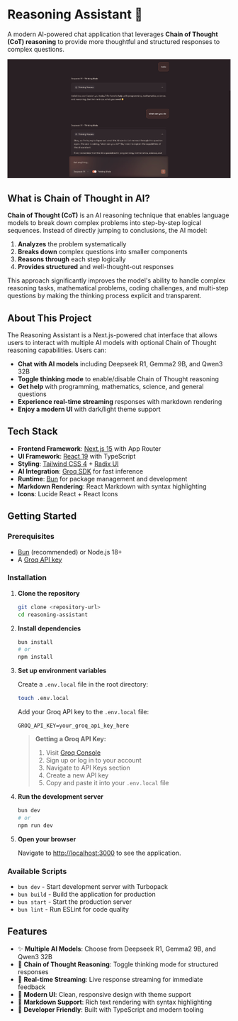 # Reasoning Assistant 🤖

A modern AI-powered chat application that leverages **Chain of Thought (CoT) reasoning** to provide more thoughtful and structured responses to complex questions.

![Reasoning Assistant](/public/showcase.png)

## What is Chain of Thought in AI?

**Chain of Thought (CoT)** is an AI reasoning technique that enables language models to break down complex problems into step-by-step logical sequences. Instead of directly jumping to conclusions, the AI model:

1. **Analyzes** the problem systematically
2. **Breaks down** complex questions into smaller components  
3. **Reasons through** each step logically
4. **Provides structured** and well-thought-out responses

This approach significantly improves the model's ability to handle complex reasoning tasks, mathematical problems, coding challenges, and multi-step questions by making the thinking process explicit and transparent.

## About This Project

The Reasoning Assistant is a Next.js-powered chat interface that allows users to interact with multiple AI models with optional Chain of Thought reasoning capabilities. Users can:

- **Chat with AI models** including Deepseek R1, Gemma2 9B, and Qwen3 32B
- **Toggle thinking mode** to enable/disable Chain of Thought reasoning
- **Get help** with programming, mathematics, science, and general questions
- **Experience real-time streaming** responses with markdown rendering
- **Enjoy a modern UI** with dark/light theme support

## Tech Stack

- **Frontend Framework**: [Next.js 15](https://nextjs.org/) with App Router
- **UI Framework**: [React 19](https://react.dev/) with TypeScript
- **Styling**: [Tailwind CSS 4](https://tailwindcss.com/) + [Radix UI](https://www.radix-ui.com/)
- **AI Integration**: [Groq SDK](https://groq.com/) for fast inference
- **Runtime**: [Bun](https://bun.sh/) for package management and development
- **Markdown Rendering**: React Markdown with syntax highlighting
- **Icons**: Lucide React + React Icons

## Getting Started

### Prerequisites

- [Bun](https://bun.sh/) (recommended) or Node.js 18+
- A [Groq API key](https://console.groq.com/keys)

### Installation

1. **Clone the repository**
   ```bash
   git clone <repository-url>
   cd reasoning-assistant
   ```

2. **Install dependencies**
   ```bash
   bun install
   # or
   npm install
   ```

3. **Set up environment variables**
   
   Create a `.env.local` file in the root directory:
   ```bash
   touch .env.local
   ```
   
   Add your Groq API key to the `.env.local` file:
   ```env
   GROQ_API_KEY=your_groq_api_key_here
   ```
   
   > **Getting a Groq API Key:**
   > 1. Visit [Groq Console](https://console.groq.com/keys)
   > 2. Sign up or log in to your account
   > 3. Navigate to API Keys section
   > 4. Create a new API key
   > 5. Copy and paste it into your `.env.local` file

4. **Run the development server**
   ```bash
   bun dev
   # or
   npm run dev
   ```

5. **Open your browser**
   
   Navigate to [http://localhost:3000](http://localhost:3000) to see the application.

### Available Scripts

- `bun dev` - Start development server with Turbopack
- `bun build` - Build the application for production
- `bun start` - Start the production server
- `bun lint` - Run ESLint for code quality

## Features

- ✨ **Multiple AI Models**: Choose from Deepseek R1, Gemma2 9B, and Qwen3 32B
- 🧠 **Chain of Thought Reasoning**: Toggle thinking mode for structured responses
- 💬 **Real-time Streaming**: Live response streaming for immediate feedback
- 🎨 **Modern UI**: Clean, responsive design with theme support
- 📝 **Markdown Support**: Rich text rendering with syntax highlighting
- 🔧 **Developer Friendly**: Built with TypeScript and modern tooling

